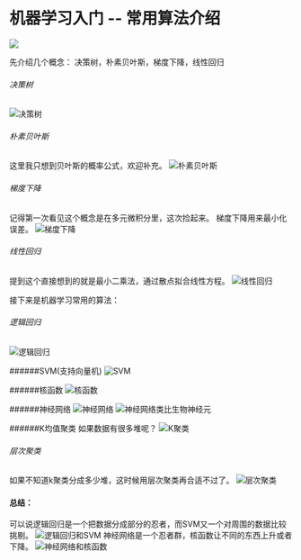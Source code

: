 # 机器学习入门 -- 常用算法介绍

![](https://upload-images.jianshu.io/upload_images/5415189-e66260dd37d757ff.png?imageMogr2/auto-orient/strip%7CimageView2/2/w/1240)


先介绍几个概念：
决策树，朴素贝叶斯，梯度下降，线性回归

###### 决策树
![决策树](https://upload-images.jianshu.io/upload_images/5415189-f37a38f7e9df78e0.png?imageMogr2/auto-orient/strip%7CimageView2/2/w/1240)


###### 朴素贝叶斯
这里我只想到贝叶斯的概率公式，欢迎补充。
![朴素贝叶斯](https://upload-images.jianshu.io/upload_images/5415189-65e0af1eb1734358.png?imageMogr2/auto-orient/strip%7CimageView2/2/w/1240)

###### 梯度下降
记得第一次看见这个概念是在多元微积分里，这次捡起来。
梯度下降用来最小化误差。
![梯度下降](https://upload-images.jianshu.io/upload_images/5415189-f4b1b21b270a9c06.png?imageMogr2/auto-orient/strip%7CimageView2/2/w/1240)


###### 线性回归
提到这个直接想到的就是最小二乘法，通过散点拟合线性方程。
![线性回归](https://upload-images.jianshu.io/upload_images/5415189-fe351752fec3c1ae.png?imageMogr2/auto-orient/strip%7CimageView2/2/w/1240)

接下来是机器学习常用的算法：
###### 逻辑回归
![逻辑回归](https://upload-images.jianshu.io/upload_images/5415189-e2fab8ee953c815b.png?imageMogr2/auto-orient/strip%7CimageView2/2/w/1240)


######SVM(支持向量机)
![SVM](https://upload-images.jianshu.io/upload_images/5415189-53a5d8769f78fe3a.png?imageMogr2/auto-orient/strip%7CimageView2/2/w/1240)

######核函数
![核函数](https://upload-images.jianshu.io/upload_images/5415189-31d2141cfc4b716f.png?imageMogr2/auto-orient/strip%7CimageView2/2/w/1240)


######神经网络
![神经网络](https://upload-images.jianshu.io/upload_images/5415189-1315d116fe1ca629.png?imageMogr2/auto-orient/strip%7CimageView2/2/w/1240)
![神经网络类比生物神经元](https://upload-images.jianshu.io/upload_images/5415189-e439bcd7f1186834.png?imageMogr2/auto-orient/strip%7CimageView2/2/w/1240)


######K均值聚类
如果数据有很多堆呢？
![K聚类](https://upload-images.jianshu.io/upload_images/5415189-2c630e226766faf8.png?imageMogr2/auto-orient/strip%7CimageView2/2/w/1240)

###### 层次聚类
如果不知道k聚类分成多少堆，这时候用层次聚类再合适不过了。
![层次聚类](https://upload-images.jianshu.io/upload_images/5415189-65a6b5e58d3c61e2.png?imageMogr2/auto-orient/strip%7CimageView2/2/w/1240)


####  总结：
可以说逻辑回归是一个把数据分成部分的忍者，而SVM又一个对周围的数据比较挑剔。
![逻辑回归和SVM](https://upload-images.jianshu.io/upload_images/5415189-693919b7a72cb537.png?imageMogr2/auto-orient/strip%7CimageView2/2/w/1240)
神经网络是一个忍者群，核函数让不同的东西上升或者下降。
![神经网络和核函数](https://upload-images.jianshu.io/upload_images/5415189-05c9155c69252da1.png?imageMogr2/auto-orient/strip%7CimageView2/2/w/1240)